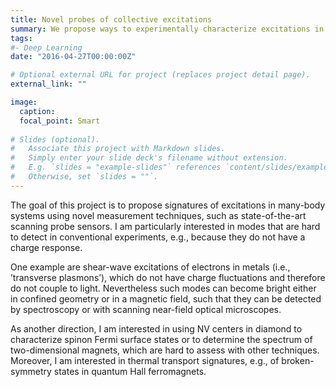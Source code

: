 ```yaml
---
title: Novel probes of collective excitations
summary: We propose ways to experimentally characterize excitations in many-body systems, which are inaccesible in standard transport or spectroscopy experiments, e.g., using near-field techniques or NV centers in diamond.
tags:
#- Deep Learning
date: "2016-04-27T00:00:00Z"

# Optional external URL for project (replaces project detail page).
external_link: ""

image:
  caption: 
  focal_point: Smart
  
# Slides (optional).
#   Associate this project with Markdown slides.
#   Simply enter your slide deck's filename without extension.
#   E.g. `slides = "example-slides"` references `content/slides/example-slides.md`.
#   Otherwise, set `slides = ""`.
---
```


The goal of this project is to propose signatures of excitations in many-body systems using novel measurement techniques, such as state-of-the-art scanning probe sensors. I am particularly interested in modes that are hard to detect in conventional experiments, e.g., because they do not have a charge response.

One example are shear-wave excitations of electrons in metals (i.e., ’transverse plasmons’), which do not have charge fluctuations and therefore do not couple to light. Nevertheless such modes can become bright either in confined geometry or in a magnetic field, such that they can be detected by spectroscopy or with scanning near-field optical microscopes.

As another direction, I am interested in using NV centers in diamond to characterize spinon Fermi surface states or to determine the spectrum of two-dimensional magnets, which are hard to assess with other techniques. Moreover, I am interested in thermal transport signatures, e.g., of broken-symmetry states in quantum Hall ferromagnets.
